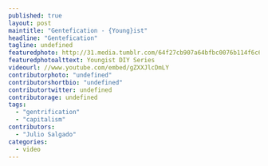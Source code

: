```yaml
---
published: true
layout: post
maintitle: "Gentefication - {Young}ist"
headline: "Gentefication"
tagline: undefined
featuredphoto: http://31.media.tumblr.com/64f27cb907a64bfbc0076b114f6c6742/tumblr_mnusxj3svj1qk6lmzo1_1280.jpg
featuredphotoalttext: Youngist DIY Series
videourl: //www.youtube.com/embed/gZXXJlcDmLY
contributorphoto: "undefined"
contributorshortbio: "undefined" 
contributortwitter: undefined
contributorage: undefined
tags: 
  - "gentrification"
  - "capitalism"
contributors: 
  - "Julio Salgado"
categories: 
  - video
---
```

